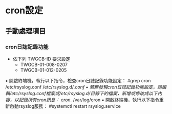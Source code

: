 # cron設定

## 手動處理項目

### cron日誌記錄功能

* 依下列 TWGCB-ID 要求設定
  * TWGCB-01-008-0207
  * TWGCB-01-012-0205

▪  開啟終端機，執行以下指令，檢查cron日誌記錄功能設定：
#grep cron /etc/rsyslog.conf /etc/rsyslog.d/*.conf
▪  若無發現cron日誌記錄功能設定，請編輯/etc/rsyslog.conf檔案或/etc/rsyslog.d/目錄下的檔案，新增或修改成以下內容，以記錄所有cron訊息：
cron.* /var/log/cron
▪  開啟終端機，執行以下指令重新啟動rsyslog服務：
#systemctl restart rsyslog.service